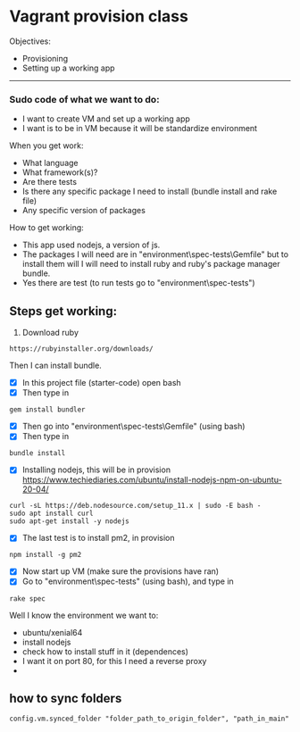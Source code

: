 # Vagrant provision class

Objectives:
- Provisioning
- Setting up a working app
***

### Sudo code of what we want to do:
- I want to create VM and set up a working app
- I want is to be in VM because it will be standardize environment

When you get work:
- What language
- What framework(s)?
- Are there tests
- Is there any specific package I need to install (bundle install and rake file)
- Any specific version of packages

How to get working:
- This app used nodejs, a version of js.
- The packages I will need are in "environment\spec-tests\Gemfile" but to install them will I will need to install ruby and ruby's package manager bundle.
- Yes there are test
  (to run tests go to "environment\spec-tests")

## Steps get working:
1. Download ruby
```
https://rubyinstaller.org/downloads/
```
Then I can install bundle.
- [x] In this project file (starter-code) open bash
- [x] Then type in
```
gem install bundler
```
- [x] Then go into "environment\spec-tests\Gemfile" (using bash)
- [x] Then type in
```
bundle install
```
- [x] Installing nodejs, this will be in provision
https://www.techiediaries.com/ubuntu/install-nodejs-npm-on-ubuntu-20-04/

```
curl -sL https://deb.nodesource.com/setup_11.x | sudo -E bash -
sudo apt install curl
sudo apt-get install -y nodejs
```
- [x] The last test is to install pm2, in provision
```
npm install -g pm2
```
- [x] Now start up VM (make sure the provisions have ran)
- [x] Go to "environment\spec-tests" (using bash), and type in
```
rake spec
```


Well I know the environment we want to:
- ubuntu/xenial64
- install nodejs
- check how to install stuff in it (dependences)
- I want it on port 80, for this I need a reverse proxy
-




## how to sync folders
```
config.vm.synced_folder "folder_path_to_origin_folder", "path_in_main"
```
